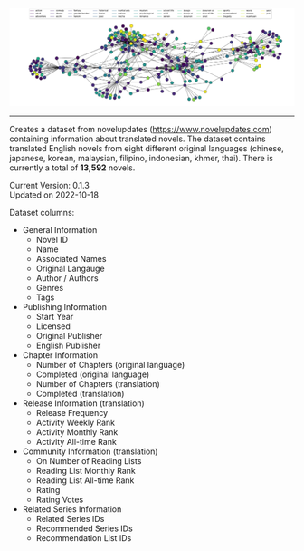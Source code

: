 <p align="center">
  <img
    src="https://github.com/shaido987/novel-dataset/blob/master/graph.png"
    alt="Graph illustation of the novels">
</p>

---

Creates a dataset from novelupdates (https://www.novelupdates.com) containing information about translated novels.
The dataset contains translated English novels from eight different original languages (chinese, japanese, korean, malaysian, filipino, indonesian, khmer, thai). There is currently a total of **13,592** novels.  

Current Version: 0.1.3  
Updated on 2022-10-18  


Dataset columns:
* General Information
  * Novel ID
  * Name
  * Associated Names
  * Original Langauge	
  * Author / Authors
  * Genres
  * Tags
* Publishing Information
  * Start Year
  * Licensed
  * Original Publisher
  * English Publisher
* Chapter Information
  * Number of Chapters (original language)
  * Completed (original language)
  * Number of Chapters (translation)
  * Completed (translation)
* Release Information (translation)
  * Release Frequency
  * Activity Weekly Rank
  * Activity Monthly Rank
  * Activity All-time Rank
* Community Information (translation)
  * On Number of Reading Lists
  * Reading List Monthly Rank
  * Reading List All-time Rank
  * Rating
  * Rating Votes
* Related Series Information
  * Related Series IDs
  * Recommended Series IDs
  * Recommendation List IDs
